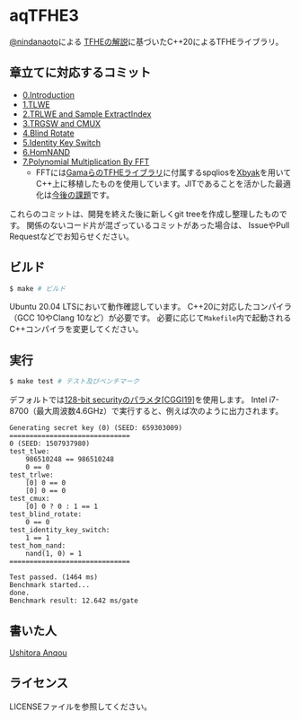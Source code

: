 # aqTFHE3

[@nindanaoto](https://github.com/nindanaoto)による
[TFHEの解説](https://nindanaoto.github.io/)に基づいたC++20によるTFHEライブラリ。

## 章立てに対応するコミット

- [0.Introduction](https://github.com/ushitora-anqou/aqtfhe3/commit/37c416431c277d83341bc00a6ef8c62a588c76b2)
- [1.TLWE](https://github.com/ushitora-anqou/aqtfhe3/commit/41b6267cf46b9b616cc2bd718cddf96c7e5fe705)
- [2.TRLWE and Sample ExtractIndex](https://github.com/ushitora-anqou/aqtfhe3/commit/26684dbd50594370a257f192965b3111d9c9eb4c)
- [3.TRGSW and CMUX](https://github.com/ushitora-anqou/aqtfhe3/commit/36797f4744b168cf1a0ab09962d2b5151a49d169)
- [4.Blind Rotate](https://github.com/ushitora-anqou/aqtfhe3/commit/f3015dd673aee47bcefaa0b9ce2b8fb5a8385e9e)
- [5.Identity Key Switch](https://github.com/ushitora-anqou/aqtfhe3/commit/952c2c507a6f786493b6140786504ad6f93c1b84)
- [6.HomNAND](https://github.com/ushitora-anqou/aqtfhe3/commit/cde50713a72ffaf4d6b6797137915407ae007175)
- [7.Polynomial Multiplication By FFT](https://github.com/ushitora-anqou/aqtfhe3/commit/5a454eda735cc9e678e53f1be6ad6efdb5f48382)
    - FFTには[GamaらのTFHEライブラリ](https://tfhe.github.io/tfhe/)に付属するspqliosを[Xbyak](https://github.com/herumi/xbyak)を用いてC++上に移植したものを使用しています。JITであることを活かした最適化は[今後の課題](https://github.com/ushitora-anqou/aqtfhe3/pull/1)です。

これらのコミットは、開発を終えた後に新しくgit treeを作成し整理したものです。
関係のないコード片が混ざっているコミットがあった場合は、
IssueやPull Requestなどでお知らせください。

## ビルド

```sh
$ make # ビルド
```

Ubuntu 20.04 LTSにおいて動作確認しています。
C++20に対応したコンパイラ（GCC 10やClang 10など）が必要です。
必要に応じて`Makefile`内で起動されるC++コンパイラを変更してください。

## 実行

```sh
$ make test # テスト及びベンチマーク
```

デフォルトでは[128-bit securityのパラメタ[CGGI19]](https://tfhe.github.io/tfhe/security_and_params.html)を使用します。
Intel i7-8700（最大周波数4.6GHz）で実行すると、例えば次のように出力されます。

```
Generating secret key (0) (SEED: 659303009)
==============================
0 (SEED: 1507937980)
test_tlwe:
	986510248 == 986510248
	0 == 0
test_trlwe:
	[0] 0 == 0
	[0] 0 == 0
test_cmux:
	[0] 0 ? 0 : 1 == 1
test_blind_rotate:
	0 == 0
test_identity_key_switch:
	1 == 1
test_hom_nand:
	nand(1, 0) = 1
==============================

Test passed. (1464 ms)
Benchmark started...
done.
Benchmark result: 12.642 ms/gate
```

## 書いた人

[Ushitora Anqou](https://anqou.net/)

## ライセンス

LICENSEファイルを参照してください。
